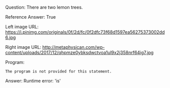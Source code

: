Question: There are two lemon trees.

Reference Answer: True

Left image URL: https://i.pinimg.com/originals/0f/2d/fc/0f2dfc73f68d1597ea56275373002dd6.jpg

Right image URL: http://metaphysican.com/wp-content/uploads/2017/12/qhpmze0ybksdwctvoa1ul9x2j358nrf64ig7.jpg

Program:

```
The program is not provided for this statement.
```
Answer: Runtime error: 'is'

